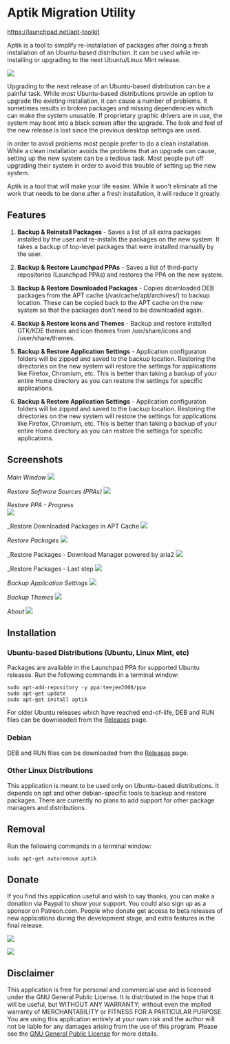# Aptik Migration Utility

https://launchpad.net/apt-toolkit    

Aptik is a tool to simplify re-installation of packages after doing a fresh installation of an Ubuntu-based distribution. It can be used while re-installing or upgrading to the next Ubuntu/Linux Mint release.

[![](https://3.bp.blogspot.com/-wwMgW8Nz6kk/WOolELPPBQI/AAAAAAAAGPQ/UYc-DKcdhXwPSmxRPY6q2E0LIkIe24XJgCLcB/s460/aptik_main_window.png)](https://3.bp.blogspot.com/-wwMgW8Nz6kk/WOolELPPBQI/AAAAAAAAGPQ/UYc-DKcdhXwPSmxRPY6q2E0LIkIe24XJgCLcB/s1600/aptik_main_window.png)

Upgrading to the next release of an Ubuntu-based distribution can be a painful task. While most Ubuntu-based distributions provide an option to upgrade the existing installation, it can cause a number of problems. It sometimes results in broken packages and missing dependencies which can make the system unusable. If proprietary graphic drivers are in use, the system may boot into a black screen after the upgrade.
The look and feel of the new release is lost since the previous desktop settings are used.

In order to avoid problems most people prefer to do a clean installation. While a clean installation avoids the problems that an upgrade can cause, setting up the new system can be a tedious task. Most people put off upgrading their system in order to avoid this trouble of setting up the new system.

Aptik is a tool that will make your life easier. While it won't eliminate all the work that needs to be done after a fresh installation, it will reduce it greatly.

## Features

1) **Backup & Reinstall Packages** - Saves a list of all extra packages installed by the user and re-installs the packages on the new system. It takes a backup of top-level packages that were installed manually by the user.

2) **Backup & Restore Launchpad PPAs** - Saves a list of third-party repositories (Launchpad PPAs) and restores the PPA on the new system.  

3) **Backup & Restore Downloaded Packages** - Copies downloaded DEB packages from the APT cache (/var/cache/apt/archives/) to backup location. These can be copied back to the APT cache on the new system so that the packages don't need to be downloaded again.

4) **Backup & Restore Icons and Themes** - Backup and restore installed GTK/KDE themes and icon themes from /usr/share/icons and /user/share/themes.

5) **Backup & Restore Application Settings** - Application configuraton folders will be zipped and saved to the backup location. Restoring the directories on the new system will restore the settings for applications like Firefox, Chromium, etc. This is better than taking a backup of your entire Home directory as you can restore the settings for specific applications.

5) **Backup & Restore Application Settings** - Application configuraton folders will be zipped and saved to the backup location. Restoring the directories on the new system will restore the settings for applications like Firefox, Chromium, etc. This is better than taking a backup of your entire Home directory as you can restore the settings for specific applications.

## Screenshots

_Main Window_
[![](https://3.bp.blogspot.com/-wwMgW8Nz6kk/WOolELPPBQI/AAAAAAAAGPQ/UYc-DKcdhXwPSmxRPY6q2E0LIkIe24XJgCLcB/s640/aptik_main_window.png)](https://3.bp.blogspot.com/-wwMgW8Nz6kk/WOolELPPBQI/AAAAAAAAGPQ/UYc-DKcdhXwPSmxRPY6q2E0LIkIe24XJgCLcB/s1600/aptik_main_window.png) 

_Restore Software Sources (PPAs)_
[![](http://3.bp.blogspot.com/-4fuVE9CqR-Y/VpszW7vUU-I/AAAAAAAADHg/fzczwSuEyKc/s1600/2_Restore_PPA.png)](http://3.bp.blogspot.com/-4fuVE9CqR-Y/VpszW7vUU-I/AAAAAAAADHg/fzczwSuEyKc/s1600/2_Restore_PPA.png)  

_Restore PPA - Progress_  
[![](http://1.bp.blogspot.com/-54ayzJrg39A/VpszXQnxMPI/AAAAAAAADHk/ay8F9qDmeAQ/s1600/4_Restore_PPA_Running_apt-get_update.png)](http://1.bp.blogspot.com/-54ayzJrg39A/VpszXQnxMPI/AAAAAAAADHk/ay8F9qDmeAQ/s1600/4_Restore_PPA_Running_apt-get_update.png)  

_Restore Downloaded Packages in APT Cache
[![](http://1.bp.blogspot.com/-XT60nyoMEK8/VpszXhPWhrI/AAAAAAAADHs/DYEr8RSFQzA/s1600/5_Restore_Downloaded_Packages.png)](http://1.bp.blogspot.com/-XT60nyoMEK8/VpszXhPWhrI/AAAAAAAADHs/DYEr8RSFQzA/s1600/5_Restore_Downloaded_Packages.png)  

_Restore Packages_
[![](http://3.bp.blogspot.com/-T2L1yM_4_PY/VpszYOWSLTI/AAAAAAAADH0/I6L-Uy18dqc/s1600/6_Restore_Packages.png)](http://3.bp.blogspot.com/-T2L1yM_4_PY/VpszYOWSLTI/AAAAAAAADH0/I6L-Uy18dqc/s1600/6_Restore_Packages.png)  

_Restore Packages - Download Manager powered by aria2
[![](http://2.bp.blogspot.com/-zH8eACoTTtE/VpszYQqXTTI/AAAAAAAADH8/hYHDkbwQdJ0/s1600/7_Restore_Packages_Download.png)](http://2.bp.blogspot.com/-zH8eACoTTtE/VpszYQqXTTI/AAAAAAAADH8/hYHDkbwQdJ0/s1600/7_Restore_Packages_Download.png)   

_Restore Packages - Last step
[![](http://2.bp.blogspot.com/-af3Hc8fBrMA/VpszYsOnFOI/AAAAAAAADII/4uhINQ0MNss/s1600/8_Restore_Packages_Installation.png)](http://2.bp.blogspot.com/-af3Hc8fBrMA/VpszYsOnFOI/AAAAAAAADII/4uhINQ0MNss/s1600/8_Restore_Packages_Installation.png)   

_Backup Application Settings_
[![](http://4.bp.blogspot.com/-JjXhYFzlxQE/Vps9Q5dpD5I/AAAAAAAADIo/OoeScon0vg8/s1600/9_Backup%2BApplication%2BSettings.png)](http://4.bp.blogspot.com/-JjXhYFzlxQE/Vps9Q5dpD5I/AAAAAAAADIo/OoeScon0vg8/s1600/9_Backup%2BApplication%2BSettings.png)   

_Backup Themes_
[![](http://3.bp.blogspot.com/-47QHV54XxkM/Vps9Qr2CDbI/AAAAAAAADIk/bCWYFKArtb0/s1600/10_Backup%2BThemes.png)](http://3.bp.blogspot.com/-47QHV54XxkM/Vps9Qr2CDbI/AAAAAAAADIk/bCWYFKArtb0/s1600/10_Backup%2BThemes.png)   

_About_
[![](http://2.bp.blogspot.com/-9Pf25PbiS9k/Vps9QjfEImI/AAAAAAAADIg/HAr9ZgOIoSo/s1600/11_About.png)](http://2.bp.blogspot.com/-9Pf25PbiS9k/Vps9QjfEImI/AAAAAAAADIg/HAr9ZgOIoSo/s1600/11_About.png) 

## Installation

### Ubuntu-based Distributions (Ubuntu, Linux Mint, etc)  
Packages are available in the Launchpad PPA for supported Ubuntu releases.
Run the following commands in a terminal window:  

    sudo apt-add-repository -y ppa:teejee2008/ppa
    sudo apt-get update
    sudo apt-get install aptik

For older Ubuntu releases which have reached end-of-life, DEB and RUN files can be downloaded from the [Releases](https://github.com/teejee2008/aptik/releases) page.    

### Debian
DEB and RUN files can be downloaded from the [Releases](https://github.com/teejee2008/aptik/releases) page. 

### Other Linux Distributions  
This application is meant to be used only on Ubuntu-based distributions. It depends on apt and other debian-specific tools to backup and restore packages. There are currently no plans to add support for other package managers and distributions.

## Removal

Run the following commands in a terminal window:  

    sudo apt-get autoremove aptik

## Donate

If you find this application useful and wish to say thanks, you can make a donation via Paypal to show your support. You could also sign up as a sponsor on Patreon.com. People who donate get access to beta releases of new applications during the development stage, and extra features in the final release. 

[![](https://upload.wikimedia.org/wikipedia/commons/b/b5/PayPal.svg)](https://www.paypal.com/cgi-bin/webscr?business=teejeetech@gmail.com&cmd=_xclick&currency_code=USD&amount=10&item_name=Aptik%20Donation)  

[![](https://2.bp.blogspot.com/-DNeWEUF2INM/WINUBAXAKUI/AAAAAAAAFmw/fTckfRrryy88pLyQGk5lJV0F0ESXeKrXwCLcB/s200/patreon.png)](https://www.patreon.com/bePatron?u=3059450)


## Disclaimer

This application is free for personal and commercial use and is licensed under the GNU General Public License. It is distributed in the hope that it will be useful, but WITHOUT ANY WARRANTY; without even the implied warranty of MERCHANTABILITY or FITNESS FOR A PARTICULAR PURPOSE. You are using this application entirely at your own risk and the author will not be liable for any damages arising from the use of this program. Please see the [GNU General Public License](https://www.gnu.org/licenses/gpl.html#content) for more details. 
